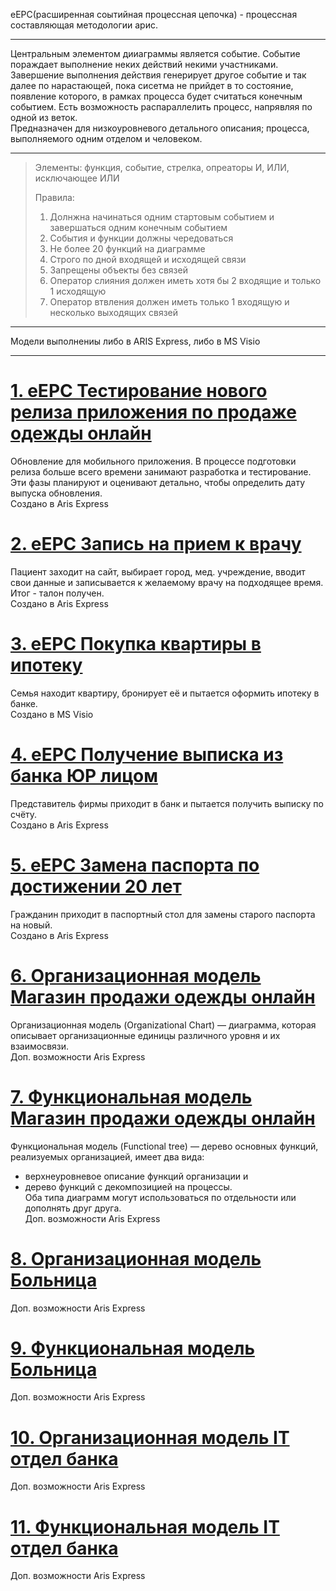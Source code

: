 eEPC(расширенная соытийная процессная цепочка) - процессная составляющая методологии арис.       
________________
Центральным элементом дииаграммы является событие. Событие пораждает выполнение неких действий некими участниками.    
Завершение выполнения действия генерирует другое событие и так далее по нарастающей, пока сисетма не прийдет в то состояние, появление которого, в рамках процесса будет считаться конечным событием. Есть возможность распараллелить процесс, напрявляя по одной из веток.          
Предназначен для низкоуровневого детального описания; процесса, выполняемого одним отделом и человеком.         
_________________
> Элементы: функция, событие, стрелка, опреаторы И, ИЛИ, исключающее ИЛИ     
>                      
> Правила:             
> 1. Долнжна начинаться одним стартовым событием и завершаться одним конечным событием              
> 2. События и функции должны чередоваться      
> 3. Не более 20 функций на диаграмме           
> 4. Строго по дной входящей и исходящей связи           
> 5. Запрещены объекты без связей                                             
> 6. Оператор слияния должен иметь хотя бы 2 входящие и только 1 исходящую            
> 7. Оператор втвления должен иметь только 1 входящую и несколько выходящих связей             
_______________________      
Модели выполнениы либо в ARIS Express, либо в  MS Visio           
___________________________
                          
# [1. eEPC Тестирование нового релиза приложения по продаже одежды онлайн](https://github.com/kornilovaap/Business_process_modeling/blob/main/eEPC/%D0%A0%D0%B5%D0%BB%D0%B8%D0%B7%20%D0%BC%D0%BE%D0%B1%D0%B8%D0%BB%D1%8C%D0%BD%D0%BE%D0%B3%D0%BE%20%D0%BF%D1%80%D0%B8%D0%BB%D0%BE%D0%B6%D0%B5%D0%BD%D0%B8%D1%8F.adf)           
Обновление для мобильного приложения. В процессе подготовки релиза больше всего времени занимают разработка и тестирование. 
Эти фазы планируют и оценивают детально, чтобы определить дату выпуска обновления.             
Создано в Aris Express               
                  
# [2. eEPC Запись на прием к врачу](https://github.com/kornilovaap/Business_process_modeling/blob/main/eEPC/%D0%97%D0%B0%D0%BF%D0%B8%D1%81%D1%8C%20%D0%BD%D0%B0%20%D0%BF%D1%80%D0%B8%D0%B5%D0%BC%20%D0%BA%20%D0%B2%D1%80%D0%B0%D1%87%D1%83.pdf)
Пациент заходит на сайт, выбирает город, мед. учреждение, вводит свои данные и записывается к желаемому врачу на подходящее время. Итог - талон получен.    
Создано в Aris Express    
      
# [3. eEPC Покупка квартиры в ипотеку](https://github.com/kornilovaap/Business_process_modeling/blob/main/eEPC/%D0%9F%D0%BE%D0%BA%D1%83%D0%BF%D0%BA%D0%B0_%D0%BA%D0%B2%D0%B0%D1%80%D1%82%D0%B8%D1%80%D1%8B_%D0%B2_%D0%B8%D0%BF%D0%BE%D1%82%D0%B5%D0%BA%D1%83.pdf)    
Семья находит квартиру, бронирует её и пытается оформить ипотеку в банке.    
Создано в MS Visio  
    
# [4. eEPC Получение выписка из банка ЮР лицом](https://github.com/kornilovaap/Business_process_modeling/blob/main/eEPC/%D0%9F%D0%BE%D0%BB%D1%83%D1%87%D0%B5%D0%BD%D0%B8%D0%B5_%D0%B1%D0%B0%D0%BD%D0%BA_%D0%B2%D1%8B%D0%BF_%D1%8E%D1%80%D0%BB%D0%B8%D1%86.pdf)          
Представитель фирмы приходит в банк и пытается получить выписку по счёту.          
Создано в Aris Express           
           
# [5. eEPC Замена паспорта по достижении 20 лет](https://github.com/kornilovaap/Business_process_modeling/blob/main/eEPC/%D0%97%D0%B0%D0%BC%D0%B5%D0%BD%D0%B0_%D0%BF%D0%B0%D1%81%D0%BF%D0%BE%D1%80%D1%82%D0%B0.pdf)
Гражданин приходит в паспортный стол для замены старого паспорта на новый.         
Создано в Aris Express           
           
# [6. Организационная модель Магазин продажи одежды онлайн](https://github.com/kornilovaap/Business_process_modeling/blob/main/eEPC/%D0%BE%D1%80%D0%B3_%D0%BE%D0%BD%D0%BB%D0%B0%D0%B9%D0%BD_%D0%BC%D0%B0%D0%B3.pdf)       
Организационная модель (Organizational Chart) — диаграмма, которая описывает организационные единицы различного уровня и их взаимосвязи.     
Доп. возможности Aris Express
             
# [7. Функциональная модель Магазин продажи одежды онлайн](https://github.com/kornilovaap/Business_process_modeling/blob/main/eEPC/%D1%84%D1%83%D0%BD%D0%BA%D1%86_%D0%BE%D0%BD%D0%BB%D0%B0%D0%B9%D0%BD_%D0%BC%D0%B0%D0%B3.pdf)                        
Функциональная модель (Functional tree) — дерево основных функций, реализуемых организацией, имеет два вида:    
* верхнеуровневое описание функций организации и    
* дерево функций с декомпозицией на процессы.    
Оба типа диаграмм могут использоваться по отдельности или дополнять друг друга.    
Доп. возможности Aris Express
    
# [8. Организационная модель Больница](https://github.com/kornilovaap/Business_process_modeling/blob/main/eEPC/Organizational%20chart_%D0%91%D0%9E%D0%9B%D0%AC%D0%9D%D0%98%D0%A6%D0%90.pdf)   
Доп. возможности Aris Express              
               
# [9. Функциональная модель Больница](https://github.com/kornilovaap/Business_process_modeling/blob/main/eEPC/Process%20landscape_%D0%91%D0%9E%D0%9B%D0%AC%D0%9D%D0%98%D0%A6%D0%90.pdf)        
Доп. возможности Aris Express   
     
# [10. Организационная модель IT отдел банка](https://github.com/kornilovaap/Business_process_modeling/blob/main/eEPC/%D0%BE%D1%80%D0%B3_it_%D0%BE%D1%82%D0%B4%D0%B5%D0%BB.pdf)   
Доп. возможности Aris Express              
               
# [11. Функциональная модель IT отдел банка](https://github.com/kornilovaap/Business_process_modeling/blob/main/eEPC/%D1%84%D1%83%D0%BD%D0%BA%D1%86_it_%D0%BE%D1%82%D0%B4%D0%B5%D0%BB.pdf)        
Доп. возможности Aris Express   
            
